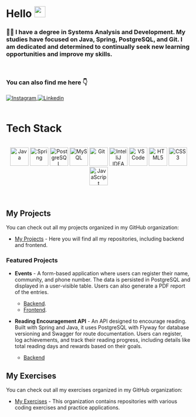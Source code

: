 # Hello <img src="https://media.giphy.com/media/hvRJCLFzcasrR4ia7z/giphy.gif" width="30">

### 👨‍🎓 I have a degree in Systems Analysis and Development. My studies have focused on Java, Spring, PostgreSQL, and Git. I am dedicated and determined to continually seek new learning opportunities and improve my skills.

<br/>

### You can also find me here 👇

<div>
<a href="https://www.instagram.com/jvitormusic/" target="_blank">
 <img align="center" src="https://img.shields.io/badge/Instagram-E4405F?style=for-the-badge&logo=instagram&logoColor=white" alt="Instagram"/>
</a>

<a href="https://www.linkedin.com/in/jo%C3%A3o-vitor-costa-rolim-05a971265/" target="_blank">
 <img align="center" src="https://img.shields.io/badge/LinkedIn-0077B5?style=for-the-badge&logo=linkedin&logoColor=white" alt="Linkedin"/>
</a>

</div>
<br>

# Tech Stack

<div align="center"><br>

<!-- Java -->
<img src="https://cdn.jsdelivr.net/gh/devicons/devicon/icons/java/java-original.svg" alt="Java" width="50" />

<!-- Spring -->
<img src="https://cdn.jsdelivr.net/gh/devicons/devicon/icons/spring/spring-original.svg" alt="Spring" width="50" />

<!-- PostgreSQL -->
<img src="https://cdn.jsdelivr.net/gh/devicons/devicon/icons/postgresql/postgresql-original.svg" alt="PostgreSQL" width="50" />

<!-- MySQL -->
<img src="https://cdn.jsdelivr.net/gh/devicons/devicon/icons/mysql/mysql-original-wordmark.svg" alt="MySQL" width="50" />

 <!-- Git -->
<img src="https://cdn.jsdelivr.net/gh/devicons/devicon/icons/git/git-original.svg" alt="Git" width="50" />

 <!-- IntelliJ IDEA -->
<img src="https://resources.jetbrains.com/storage/products/company/brand/logos/IntelliJ_IDEA_icon.svg" alt="IntelliJ IDEA" width="50" />

<!-- Visual Studio Code -->
<img src="https://cdn.jsdelivr.net/gh/devicons/devicon/icons/vscode/vscode-original.svg" alt="VS Code" width="50" />

<!-- HTML5 -->
<img src="https://cdn.jsdelivr.net/gh/devicons/devicon/icons/html5/html5-original.svg" alt="HTML5" width="50" />

<!-- CSS3 -->
<img src="https://cdn.jsdelivr.net/gh/devicons/devicon/icons/css3/css3-original.svg" alt="CSS3" width="50" />

<!-- JavaScript -->
<img src="https://cdn.jsdelivr.net/gh/devicons/devicon/icons/javascript/javascript-original.svg" alt="JavaScript" width="50" />

</div>
 
 <br/>
 <br>

## My Projects

You can check out all my projects organized in my GitHub organization:

- [My Projects](https://github.com/MeusProjetosPortfolio) - Here you will find all my repositories, including backend and frontend.

### Featured Projects

- **Events** - A form-based application where users can register their name, community, and phone number. The data is persisted in PostgreSQL and displayed in a user-visible table. Users can also generate a PDF report of the entries.
   - [Backend](https://github.com/MeusProjetosPortfolio/evento-backend).
   - [Frontend](https://github.com/MeusProjetosPortfolio/evento-frontend).

- **Reading Encouragement API** - An API designed to encourage reading. Built with Spring and Java, it uses PostgreSQL with Flyway for database versioning and Swagger for route documentation. Users can register, log achievements, and track their reading progress, including details like total reading days and rewards based on their goals.
   - [Backend](https://github.com/MeusProjetosPortfolio/progressBook)

## My Exercises

You can check out all my exercises organized in my GitHub organization:

- [My Exercises](https://github.com/MeusExercicios) - This organization contains repositories with various coding exercises and practice applications.
